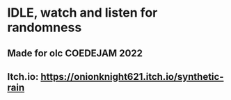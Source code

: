 # IDLE, watch and listen for randomness
## Made for olc COEDEJAM 2022
## Itch.io: https://onionknight621.itch.io/synthetic-rain